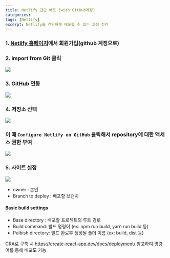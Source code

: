 ```yaml
---
title: Netlify 간단 배포 (with GitHub계정)
categories:
tags: [Netlify]
excerpt: Netlify를 간단하게 배포할 수 있는 과정 정리
---
```


### 1. [Netlify 홈페이지](https://app.netlify.com/)에서 회원가입(github 계정으로)

### 2. import from Git 클릭

![](https://images.velog.io/images/yeyo0x0/post/e0e20ae8-a7af-49ca-9475-15725ffe57fd/%E1%84%89%E1%85%B3%E1%84%8F%E1%85%B3%E1%84%85%E1%85%B5%E1%86%AB%E1%84%89%E1%85%A3%E1%86%BA%202022-03-02%20%E1%84%8B%E1%85%A9%E1%84%8C%E1%85%A5%E1%86%AB%209.58.56.png)

### 3. GitHub 연동

![](https://images.velog.io/images/yeyo0x0/post/73cf0d4f-66be-4de0-8080-084156499af9/%E1%84%89%E1%85%B3%E1%84%8F%E1%85%B3%E1%84%85%E1%85%B5%E1%86%AB%E1%84%89%E1%85%A3%E1%86%BA%202022-03-02%20%E1%84%8B%E1%85%A9%E1%84%8C%E1%85%A5%E1%86%AB%209.59.07.png)

### 4. 저장소 선택

![](https://images.velog.io/images/yeyo0x0/post/da33a6e1-eb85-46c7-81df-4f4041b9bda1/%E1%84%89%E1%85%B3%E1%84%8F%E1%85%B3%E1%84%85%E1%85%B5%E1%86%AB%E1%84%89%E1%85%A3%E1%86%BA%202022-03-02%20%E1%84%8B%E1%85%A9%E1%84%8C%E1%85%A5%E1%86%AB%209.58.06.png)

### 이 때 `Configure Netlify on GitHub` 클릭해서 repository에 대한 액세스 권한 부여

![](https://images.velog.io/images/yeyo0x0/post/689262d5-4a50-4116-8c00-bcdee74277e4/%E1%84%89%E1%85%B3%E1%84%8F%E1%85%B3%E1%84%85%E1%85%B5%E1%86%AB%E1%84%89%E1%85%A3%E1%86%BA%202022-03-02%20%E1%84%8B%E1%85%A9%E1%84%92%E1%85%AE%209.37.29.png)

### 5. 사이트 설정

![](https://images.velog.io/images/yeyo0x0/post/20b7098d-543a-410b-8144-f8c2c70db95f/%E1%84%89%E1%85%B3%E1%84%8F%E1%85%B3%E1%84%85%E1%85%B5%E1%86%AB%E1%84%89%E1%85%A3%E1%86%BA%202022-03-02%20%E1%84%8B%E1%85%A9%E1%84%92%E1%85%AE%205.06.22.png)

- owner : 본인
- Branch to deploy : 배포할 브랜치

#### Basic build settings

- Base directory : 배포할 프로젝트의 루트 경로
- Build command: 빌드 명령어 (ex: npm run build, yarn run build 등)
- Pulbish directory: 빌드 완료후 생성될 폴더 이름 (ex: build, dist 등)

CRA로 구축 시 https://create-react-app.dev/docs/deployment/ 참고하여 명령어를 통해 배포도 가능
